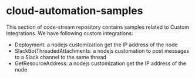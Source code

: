 # cloud-automation-samples

This section of code-stream repository contains samples related to Custom Integrations. We have following custom integrations:

    
* Deployment: a nodejs customization get the IP address of the node
* SlackBotThreadedAttachments: a nodejs customation to post messages to a Slack channel to the same thread
* GetResourceAddress: a nodejs customization get the IP address of the node
